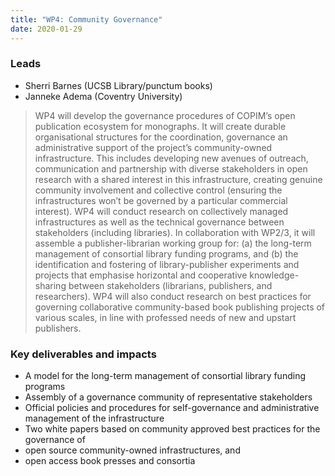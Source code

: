 ```yaml
---
title: "WP4: Community Governance"
date: 2020-01-29
---
```


### Leads

* Sherri Barnes (UCSB Library/punctum books)
* Janneke Adema (Coventry University) 

> WP4 will develop the governance procedures of COPIM’s open publication ecosystem for monographs. It will create durable organisational structures for the coordination, governance an administrative support of the project’s community-owned infrastructure. This includes developing new avenues of outreach, communication and partnership with diverse stakeholders in open research with a shared interest in this infrastructure, creating genuine community involvement and collective control (ensuring the infrastructures won’t be governed by a particular commercial interest). WP4 will conduct research on collectively managed infrastructures as well as the technical governance between stakeholders (including libraries). In collaboration with WP2/3, it will assemble a publisher-librarian working group for: (a) the long-term management of consortial library funding programs, and (b) the identification and fostering of library-publisher experiments and projects that emphasise horizontal and cooperative knowledge-sharing between stakeholders (librarians, publishers, and researchers). WP4 will also conduct research on best practices for governing collaborative community-based book publishing projects of various scales, in line with professed needs of new and upstart publishers.  

### Key deliverables and impacts 

* A model for the long-term management of consortial library funding programs 
* Assembly of a governance community of representative stakeholders
* Official policies and procedures for self-governance and administrative management of the infrastructure
* Two white papers based on community approved best practices for the governance of
 * open source community-owned infrastructures, and
 * open access book presses and consortia
